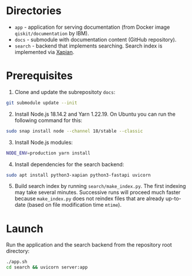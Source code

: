 # Directories

- `app` - application for serving documentation (from Docker image `qiskit/documentation` by IBM).
- `docs` - submodule with documentation content (GitHub repository).
- `search` - backend that implements searching. Search index is implemented via [Xapian](https://xapian.org/).

# Prerequisites
1. Clone and update the subrepositoty `docs`:
```bash
git submodule update --init
```
2. Install Node.js 18.14.2 and Yarn 1.22.19. On Ubuntu you can run the following command for this:
```bash
sudo snap install node --channel 18/stable --classic
```
3. Install Node.js modules:
```bash
NODE_ENV=production yarn install
```
4. Install dependencies for the search backend:
```bash
sudo apt install python3-xapian python3-fastapi uvicorn
```
5. Build search index by running `search/make_index.py`. The first indexing may take several minutes. Successive runs will proceed much faster because `make_index.py` does not reindex files that are already up-to-date (based on file modification time `mtime`).

# Launch
Run the application and the search backend from the repository root directory:
```bash
./app.sh
cd search && uvicorn server:app
```